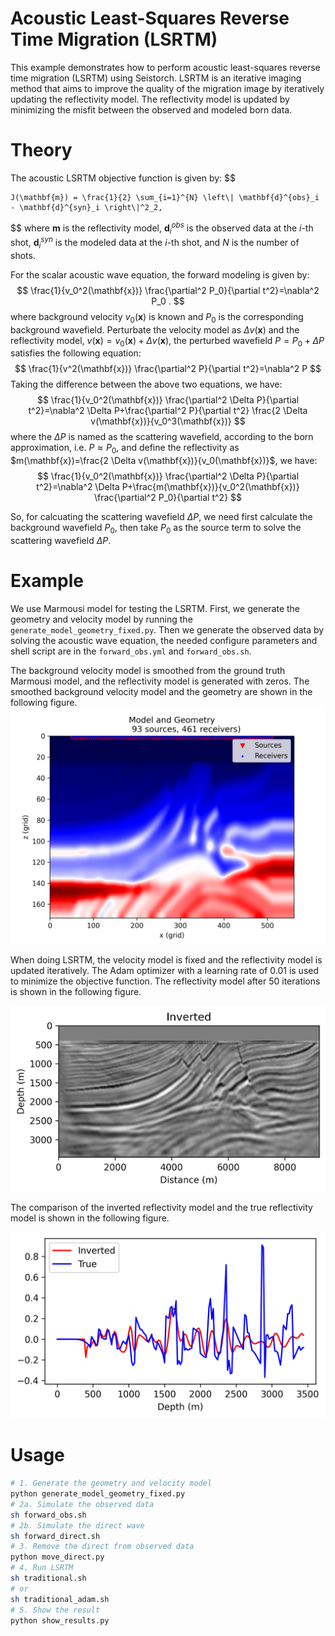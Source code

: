 # Acoustic Least-Squares Reverse Time Migration (LSRTM)
This example demonstrates how to perform acoustic least-squares reverse time migration (LSRTM) using Seistorch. LSRTM is an iterative imaging method that aims to improve the quality of the migration image by iteratively updating the reflectivity model. The reflectivity model is updated by minimizing the misfit between the observed and modeled born data.
# Theory
The acoustic LSRTM objective function is given by:
$$

    J(\mathbf{m}) = \frac{1}{2} \sum_{i=1}^{N} \left\| \mathbf{d}^{obs}_i - \mathbf{d}^{syn}_i \right\|^2_2,
$$
where $\mathbf{m}$ is the reflectivity model, $\mathbf{d}^{obs}_i$ is the observed data at the $i$-th shot, $\mathbf{d}^{syn}_i$ is the modeled data at the $i$-th shot, and $N$ is the number of shots.

For the scalar acoustic wave equation, the forward modeling is given by:
$$
\frac{1}{v_0^2(\mathbf{x})} \frac{\partial^2 P_0}{\partial t^2}=\nabla^2 P_0 .
$$
where background velocity $v_0(\mathbf{x})$ is known and $P_0$ is the corresponding background wavefield. Perturbate the velocity model as $\Delta v(\mathbf{x})$ and the reflectivity model, $v(\mathbf x)=v_0(\mathbf x)+\Delta v(\mathbf x)$, the perturbed wavefield $P=P_0+\Delta P$ satisfies the following equation:
$$
\frac{1}{v^2(\mathbf{x})} \frac{\partial^2 P}{\partial t^2}=\nabla^2 P
$$
Taking the difference between the above two equations, we have:
$$
\frac{1}{v_0^2(\mathbf{x})} \frac{\partial^2 \Delta P}{\partial t^2}=\nabla^2 \Delta P+\frac{\partial^2 P}{\partial t^2} \frac{2 \Delta v(\mathbf{x})}{v_0^3(\mathbf{x})}
$$
where the $\Delta P$ is named as the scattering wavefield, according to the born approximation, i.e. $P \approx P_0$, and define the reflectivity as $m(\mathbf{x})=\frac{2 \Delta v(\mathbf{x})}{v_0(\mathbf{x})}$, we have:
$$
\frac{1}{v_0^2(\mathbf{x})} \frac{\partial^2 \Delta P}{\partial t^2}=\nabla^2 \Delta P+\frac{m(\mathbf{x})}{v_0^2(\mathbf{x})} \frac{\partial^2 P_0}{\partial t^2}
$$

So, for calcuating the scattering wavefield $\Delta P$, we need first calculate the background wavefield $P_0$, then take $P_0$ as the source term to solve the scattering wavefield $\Delta P$.

# Example

We use Marmousi model for testing the LSRTM. First, we generate the geometry and velocity model by running the `generate_model_geometry_fixed.py`. Then we generate the observed data by solving the acoustic wave equation, the needed configure parameters and shell script are in the `forward_obs.yml` and `forward_obs.sh`.

The background velocity model is smoothed from the ground truth Marmousi model, and the reflectivity model is generated with zeros. The smoothed background velocity model and the geometry are shown in the following figure.
![background velocity model](figures/model_geometry.png)

When doing LSRTM, the velocity model is fixed and the reflectivity model is updated iteratively. The Adam optimizer with a learning rate of 0.01 is used to minimize the objective function. The reflectivity model after 50 iterations is shown in the following figure.

![background velocity model](figures/inverted.png)

The comparison of the inverted reflectivity model and the true reflectivity model is shown in the following figure.

![background velocity model](figures/trace.png)


# Usage
```bash
# 1. Generate the geometry and velocity model
python generate_model_geometry_fixed.py
# 2a. Simulate the observed data
sh forward_obs.sh
# 2b. Simulate the direct wave
sh forward_direct.sh
# 3. Remove the direct from observed data
python move_direct.py
# 4. Run LSRTM
sh traditional.sh
# or
sh traditional_adam.sh
# 5. Show the result
python show_results.py
```
